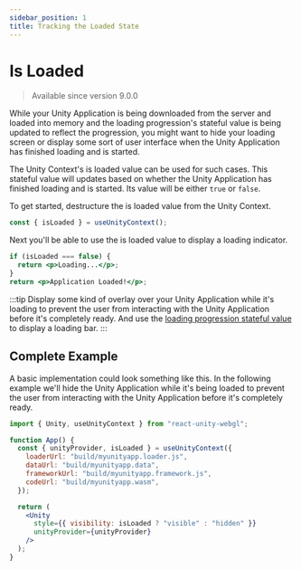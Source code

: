 ```yaml
---
sidebar_position: 1
title: Tracking the Loaded State
---
```


# Is Loaded

> Available since version 9.0.0

While your Unity Application is being downloaded from the server and loaded into memory and the loading progression's stateful value is being updated to reflect the progression, you might want to hide your loading screen or display some sort of user interface when the Unity Application has finished loading and is started.

The Unity Context's is loaded value can be used for such cases. This stateful value will updates based on whether the Unity Application has finished loading and is started. Its value will be either `true` or `false`.

To get started, destructure the is loaded value from the Unity Context.

```jsx
const { isLoaded } = useUnityContext();
```

Next you'll be able to use the is loaded value to display a loading indicator.

```jsx
if (isLoaded === false) {
  return <p>Loading...</p>;
}
return <p>Application Loaded!</p>;
```

:::tip
Display some kind of overlay over your Unity Application while it's loading to prevent the user from interacting with the Unity Application before it's completely ready. And use the [loading progression stateful value](/docs/main-concepts/loading-progression) to display a loading bar.
:::

## Complete Example

A basic implementation could look something like this. In the following example we'll hide the Unity Application while it's being loaded to prevent the user from interacting with the Unity Application before it's completely ready.

```jsx
import { Unity, useUnityContext } from "react-unity-webgl";

function App() {
  const { unityProvider, isLoaded } = useUnityContext({
    loaderUrl: "build/myunityapp.loader.js",
    dataUrl: "build/myunityapp.data",
    frameworkUrl: "build/myunityapp.framework.js",
    codeUrl: "build/myunityapp.wasm",
  });

  return (
    <Unity
      style={{ visibility: isLoaded ? "visible" : "hidden" }}
      unityProvider={unityProvider}
    />
  );
}
```
